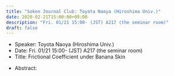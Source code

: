 ```yaml
---
title: "Soken Journal Club: Toyota Naoya (Hiroshima Univ.)"
date: 2020-02-21T15:00:00+09:00
description: "Fri. 01/21 15:00- (JST) A217 (the seminar room)"
draft: false
---
```


- Speaker:
Toyota Naoya (Hiroshima Univ.)
- Date:
Fri. 01/21 15:00- (JST) A217 (the seminar room)
- Title:
Frictional Coefficient under Banana Skin

<!--more-->

- Abstract:

